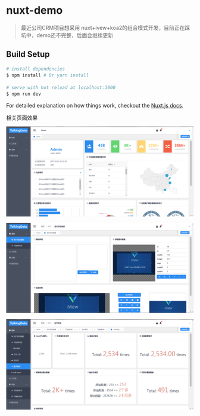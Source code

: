 # nuxt-demo

> 最近公司CRM项目想采用 nuxt+ivew+koa2的组合模式开发，目前正在踩坑中，demo还不完整，后面会继续更新

## Build Setup

``` bash
# install dependencies
$ npm install # Or yarn install

# serve with hot reload at localhost:3000
$ npm run dev

```

For detailed explanation on how things work, checkout the [Nuxt.js docs](https://github.com/nuxt/nuxt.js).


相关页面效果

![截图1](./screenshot/sc1.png)

![截图1](./screenshot/sc2.png)

![截图1](./screenshot/sc3.png)